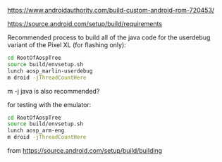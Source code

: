 https://www.androidauthority.com/build-custom-android-rom-720453/

https://source.android.com/setup/build/requirements

Recommended process to build all of the java code for the userdebug variant of the Pixel XL (for flashing only):
```bash
cd RootOfAospTree
source build/envsetup.sh
lunch aosp_marlin-userdebug
m droid -jThreadCountHere
```
m -j java is also recommended?

for testing with the emulator:
```bash
cd RootOfAospTree
source build/envsetup.sh
lunch aosp_arm-eng
m droid -jThreadCountHere
```
from https://source.android.com/setup/build/building
